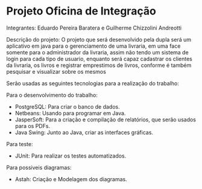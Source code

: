 # Projeto Oficina de Integração
Integrantes: Eduardo Pereira Baratera e Guilherme Chizzolini Andreotti

Descrição do projeto:
O projeto que será desenvolvido pela dupla será um aplicativo em java para o gerenciamento de uma livraria, em uma face somente para o administrador da livraria, assim não tendo um sistema de login para cada tipo de usuario, enquanto será capaz cadastrar os clientes da livraria, os livros e registrar emprestimos de livros, conforme é também pesquisar e visualizar sobre os mesmos

Serão usadas as seguintes tecnologias para a realização do trabalho:
 
 Para o desenvolvimento do trabalho:
 - PostgreSQL: Para criar o banco de dados.
 - Netbeans: Usando para programar em Java.
 - JasperSoft: Para a criação e compilação de relatórios, que serão usados para os PDFs.
 - Java Swing: Junto ao Java, criar as interfaces gráficas.

 Para teste:
 - JUnit: Para realizar os testes automatizados.
 
 Para possiveis diagramas:
 - Astah: Criação e Modelagem dos diagramas.


